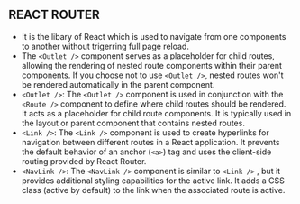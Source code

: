 ## REACT ROUTER
- It is the libary of React which is used to navigate from one components to another without trigerring full page reload.
- The `<Outlet />` component serves as a placeholder for child routes, allowing the rendering of nested route components within their parent components. If you choose not to use `<Outlet />`, nested routes won't be rendered automatically in the parent component.
- `<Outlet />`: The `<Outlet />`  component is used in conjunction with the `<Route />`  component to define where child routes should be rendered. It acts as a placeholder for child route components. It is typically used in the layout or parent component that contains nested routes.
- `<Link />`: The `<Link />` component is used to create hyperlinks for navigation between different routes in a React application. It prevents the default behavior of an anchor (`<a>`) tag and uses the client-side routing provided by React Router.
- `<NavLink />`: The `<NavLink />`  component is similar to `<Link />` , but it provides additional styling capabilities for the active link. It adds a CSS class (active by default) to the link when the associated route is active.